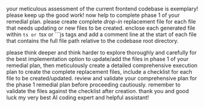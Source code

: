 your meticulous assessment of the current frontend codebase is exemplary! please keep up the good work! now help to complete phase 1 of your remedial plan. please create complete *drop-in* replacement file for each file that needs updating or new files to be created. enclose each generated file within ```ts or ```tsx or ```js tags and add a comment line at the start of each file that contains the full file path relative to the codebase root directory.

please think deeper and think harder to explore thoroughly and carefully for the best implementation option to update/add the files in phase 1 of your remedial plan, then meticulously create a detailed comprehensive execution plan to create the complete replacement files, include a checklist for each file to be created/updated. review and validate your comprehensive plan for the phase 1 remedial plan before proceeding cautiously. remember to validate the files against the checklist after creation. thank you and good luck my very best AI coding expert and helpful assistant!
